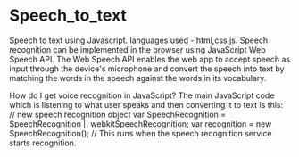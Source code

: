 # Speech_to_text
Speech to text using Javascript.
languages used - html,css,js.
Speech recognition can be implemented in the browser using JavaScript Web Speech API. The Web Speech API enables the web app to accept speech as
input through the device's microphone and convert the speech into text by matching the words in the speech against the words in its vocabulary.

How do I get voice recognition in JavaScript?
The main JavaScript code which is listening to what user speaks and then converting it to text is this:
// new speech recognition object var SpeechRecognition = SpeechRecognition || webkitSpeechRecognition; var recognition = new SpeechRecognition();
// This runs when the speech recognition service starts recognition.

